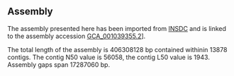 **Assembly**
--------

The assembly presented here has been imported from [INSDC](http://www.insdc.org) and is linked to the assembly accession [GCA\_001039355.2](http://www.ebi.ac.uk/ena/data/view/GCA_001039355.2)].

The total length of the assembly is 406308128 bp contained withinin 13878 contigs.
The contig N50 value is 56058, the contig L50 value is 1943.
Assembly gaps span 17287060 bp.
